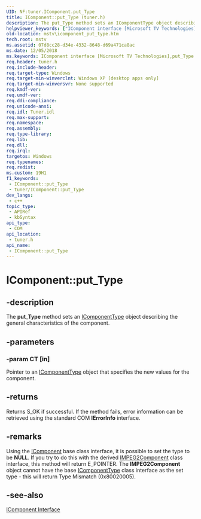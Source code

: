 ```yaml
---
UID: NF:tuner.IComponent.put_Type
title: IComponent::put_Type (tuner.h)
description: The put_Type method sets an IComponentType object describing the general characteristics of the component.
helpviewer_keywords: ["IComponent interface [Microsoft TV Technologies]","put_Type method","IComponent.put_Type","IComponent::put_Type","IComponentput_Type","mstv.icomponent_put_type","put_Type","put_Type method [Microsoft TV Technologies]","put_Type method [Microsoft TV Technologies]","IComponent interface","tuner/IComponent::put_Type"]
old-location: mstv\icomponent_put_type.htm
tech.root: mstv
ms.assetid: 07d8cc28-d34e-4332-8648-d69a471ca8ac
ms.date: 12/05/2018
ms.keywords: IComponent interface [Microsoft TV Technologies],put_Type method, IComponent.put_Type, IComponent::put_Type, IComponentput_Type, mstv.icomponent_put_type, put_Type, put_Type method [Microsoft TV Technologies], put_Type method [Microsoft TV Technologies],IComponent interface, tuner/IComponent::put_Type
req.header: tuner.h
req.include-header: 
req.target-type: Windows
req.target-min-winverclnt: Windows XP [desktop apps only]
req.target-min-winversvr: None supported
req.kmdf-ver: 
req.umdf-ver: 
req.ddi-compliance: 
req.unicode-ansi: 
req.idl: Tuner.idl
req.max-support: 
req.namespace: 
req.assembly: 
req.type-library: 
req.lib: 
req.dll: 
req.irql: 
targetos: Windows
req.typenames: 
req.redist: 
ms.custom: 19H1
f1_keywords:
 - IComponent::put_Type
 - tuner/IComponent::put_Type
dev_langs:
 - c++
topic_type:
 - APIRef
 - kbSyntax
api_type:
 - COM
api_location:
 - tuner.h
api_name:
 - IComponent::put_Type
---
```


# IComponent::put_Type


## -description

The <b>put_Type</b> method sets an <a href="/previous-versions/windows/desktop/api/tuner/nn-tuner-icomponenttype">IComponentType</a> object describing the general characteristics of the component.

## -parameters

### -param CT [in]

Pointer to an <a href="/previous-versions/windows/desktop/api/tuner/nn-tuner-icomponenttype">IComponentType</a> object that specifies the new values for the component.

## -returns

Returns S_OK if successful. If the method fails, error information can be retrieved using the standard COM <b>IErrorInfo</b> interface.

## -remarks

Using the <a href="/previous-versions/windows/desktop/api/tuner/nn-tuner-icomponent">IComponent</a> base class interface, it is possible to set the type to be <b>NULL</b>. If you try to do this with the derived <a href="/previous-versions/windows/desktop/api/tuner/nn-tuner-impeg2component">IMPEG2Component</a> class interface, this method will return E_POINTER. The <b>IMPEG2Component</b> object cannot have the base <a href="/previous-versions/windows/desktop/api/tuner/nn-tuner-icomponenttype">IComponentType</a> class interface as the set type - this will return Type Mismatch (0x80020005).

## -see-also

<a href="/previous-versions/windows/desktop/api/tuner/nn-tuner-icomponent">IComponent Interface</a>

